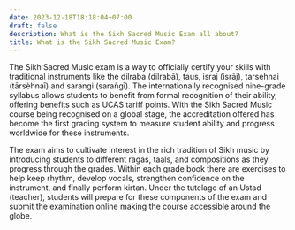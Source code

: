 ```yaml
---
date: 2023-12-18T18:18:04+07:00
draft: false
description: What is the Sikh Sacred Music Exam all about?
title: What is the Sikh Sacred Music Exam?
---
```


<div class="mx-auto max-w-7xl px-6 lg:px-8">
  <div class="mx-auto max-w-2xl ">
    <p class="mt-6 text-lg leading-8 text-gray-300">
        The Sikh Sacred Music exam is a way to officially certify your skills with traditional instruments like the dilraba (dilrabā),
        taus, israj (isrāj), tarsehnai (tārsèhnaī) and sarangi (sarañgī). The internationally recognised nine-grade syllabus allows students to benefit from formal recognition of their ability, offering benefits such as UCAS tariff points. With the Sikh Sacred Music course being recognised on a global stage, the accreditation offered has become the first grading system to measure student ability and progress worldwide for these instruments. 
    </p>
    <p class="mt-6 text-lg leading-8 text-gray-300">
        The exam aims to cultivate interest in the rich tradition of Sikh music by introducing students to different ragas, taals, and compositions as they progress through the grades. Within each grade book there are exercises to help keep rhythm, develop vocals, strengthen confidence on the instrument, and finally perform kirtan. Under the tutelage of an Ustad (teacher), students will prepare for these components of the exam and submit the examination online making the course accessible around the globe.
    </p>
  </div>
</div>
